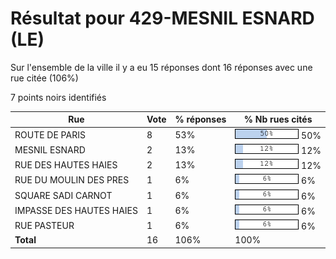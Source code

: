 # Résultat pour 429-MESNIL ESNARD (LE)

Sur l'ensemble de la ville il y a eu 15 réponses dont 16 réponses avec une rue citée (106%)

7 points noirs identifiés

| Rue | Vote | % réponses | % Nb rues cités|
|-----|------|------------|----------------|
| ROUTE DE PARIS | 8 | 53% | <img src="../../img/bar_50.gif" />&nbsp;50%|
| MESNIL ESNARD | 2 | 13% | <img src="../../img/bar_12.gif" />&nbsp;12%|
| RUE DES HAUTES HAIES | 2 | 13% | <img src="../../img/bar_12.gif" />&nbsp;12%|
| RUE DU MOULIN DES PRES | 1 | 6% | <img src="../../img/bar_6.gif" />&nbsp;6%|
| SQUARE SADI CARNOT | 1 | 6% | <img src="../../img/bar_6.gif" />&nbsp;6%|
| IMPASSE DES HAUTES HAIES | 1 | 6% | <img src="../../img/bar_6.gif" />&nbsp;6%|
| RUE PASTEUR | 1 | 6% | <img src="../../img/bar_6.gif" />&nbsp;6%|
| **Total** | 16 | 106% | 100%|
